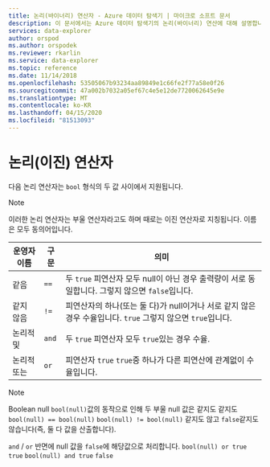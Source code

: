 ```yaml
---
title: 논리(바이너리) 연산자 - Azure 데이터 탐색기 | 마이크로 소프트 문서
description: 이 문서에서는 Azure 데이터 탐색기의 논리(바이너리) 연산에 대해 설명합니다.
services: data-explorer
author: orspod
ms.author: orspodek
ms.reviewer: rkarlin
ms.service: data-explorer
ms.topic: reference
ms.date: 11/14/2018
ms.openlocfilehash: 53505067b93234aa89849e1c66fe2f77a58e0f26
ms.sourcegitcommit: 47a002b7032a05ef67c4e5e12de7720062645e9e
ms.translationtype: MT
ms.contentlocale: ko-KR
ms.lasthandoff: 04/15/2020
ms.locfileid: "81513093"
---
```

# <a name="logical-binary-operators"></a>논리(이진) 연산자

다음 논리 연산자는 `bool` 형식의 두 값 사이에서 지원됩니다.

> [!NOTE]
> 이러한 논리 연산자는 부울 연산자라고도 하며 때로는 이진 연산자로 지칭됩니다. 이름은 모두 동의어입니다.

|운영자 이름|구문|의미|
|-------------|------|-------|
|같음     |`==`  |두 `true` 피연산자 모두 null이 아닌 경우 출력량이 서로 동일합니다. 그렇지 않으면 `false`입니다.|
|같지 않음   |`!=`  |피연산자의 하나(또는 둘 다)가 null이거나 서로 같지 않은 경우 수율입니다. `true` 그렇지 않으면 `true`입니다.|
|논리적 및  |`and` |두 `true` 피연산자 모두 `true`있는 경우 수율.|
|논리적 또는   |`or`  |피연산자 `true` `true`중 하나가 다른 피연산에 관계없이 수율입니다.|

> [!NOTE]
> Boolean null `bool(null)`값의 동작으로 인해 두 부울 null 값은 같지도 같지도 `bool(null) == bool(null)` `bool(null) != bool(null)` 같지도 않고 `false`같지도 않습니다(즉, 둘 다 값을 산출합니다).
>
> `and` / `or` 반면에 null 값을 `false`에 해당값으로 처리합니다. `bool(null) or true` `true` `bool(null) and true` `false`